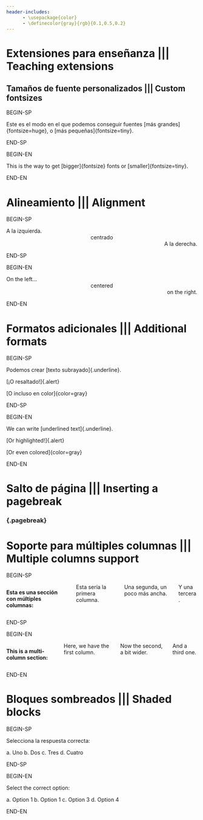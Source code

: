 ```yaml
---
header-includes:
      - \usepackage{color}
      - \definecolor{gray}{rgb}{0.1,0.5,0.2}
---
```


# Extensiones para enseñanza ||| Teaching extensions

## Tamaños de fuente personalizados ||| Custom fontsizes

BEGIN-SP

Este es el modo en el que podemos conseguir fuentes [más grandes]{fontsize=huge}, o [más pequeñas]{fontsize=tiny}.

END-SP

BEGIN-EN

This is the way to get [bigger]{fontsize} fonts or [smaller]{fontsize=tiny}.

END-EN

# Alineamiento ||| Alignment

BEGIN-SP

<div align="left">
A la izquierda.
</div>

<div align="center">
centrado
</div>

<div align="right">
A la derecha.
</div>

END-SP

BEGIN-EN

<div align="left">
On the left...
</div>

<div align="center">
centered
</div>

<div align="right">
on the right.
</div>

END-EN

# Formatos adicionales ||| Additional formats

BEGIN-SP

Podemos crear [texto subrayado]{.underline}.

[¡O resaltado!]{.alert}

[O incluso en color]{color=gray}

END-SP

BEGIN-EN

We can write [underlined text]{.underline}.

[Or highlighted!]{.alert}

[Or even colored]{color=gray}

END-EN


# Salto de página ||| Inserting a pagebreak

### {.pagebreak}


# Soporte para múltiples columnas ||| Multiple columns support

BEGIN-SP

<div class="columns" colsep="0.3cm">

**Esta es una sección con múltiples columnas:**

<div class="column" width="25%">
Esta sería la primera columna.
</div>

<div class="column" width="30%">
Una segunda, un poco más ancha.
</div>

<div class="column" width="25%">
Y una tercera.
</div>

</div>

END-SP

BEGIN-EN

<div class="columns" colsep="0.3cm">

**This is a multi-column section:**

<div class="column" width="25%">
Here, we have the first column.
</div>

<div class="column" width="30%">
Now the second, a bit wider.
</div>

<div class="column" width="25%">
And a third one.
</div>

</div>

END-EN


# Bloques sombreados ||| Shaded blocks

BEGIN-SP

<div class="shaded">

Selecciona la respuesta correcta:

a. Uno
b. Dos
c. Tres
d. Cuatro

</div>

END-SP

BEGIN-EN

<div class="shaded">

Select the correct option:

a. Option 1
b. Option 1
c. Option 3 
d. Option 4

</div>

END-EN
